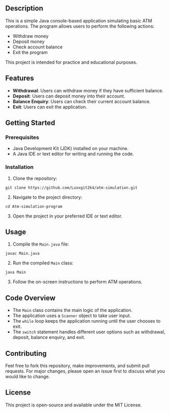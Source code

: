 ## Description

This is a simple Java console-based application simulating basic ATM operations. The program allows users to perform the following actions:

- Withdraw money
- Deposit money
- Check account balance
- Exit the program

This project is intended for practice and educational purposes.

## Features

- **Withdrawal**: Users can withdraw money if they have sufficient balance.
- **Deposit**: Users can deposit money into their account.
- **Balance Enquiry**: Users can check their current account balance.
- **Exit**: Users can exit the application.

## Getting Started

### Prerequisites

- Java Development Kit (JDK) installed on your machine.
- A Java IDE or text editor for writing and running the code.

### Installation

1. Clone the repository:
```
git clone https://github.com/Luxxgit2k4/atm-simulation.git

```

2. Navigate to the project directory:
```
cd Atm-simulation-program
```

3. Open the project in your preferred IDE or text editor.

## Usage

1. Compile the `Main.java` file:
```
javac Main.java
```

2. Run the compiled `Main` class:
```
java Main
```
3. Follow the on-screen instructions to perform ATM operations.

## Code Overview

- The `Main` class contains the main logic of the application.
- The application uses a `Scanner` object to take user input.
- The `while` loop keeps the application running until the user chooses to exit.
- The `switch` statement handles different user options such as withdrawal, deposit, balance enquiry, and exit.

## Contributing

Feel free to fork this repository, make improvements, and submit pull requests. For major changes, please open an issue first to discuss what you would like to change.

## License

This project is open-source and available under the MIT License.
